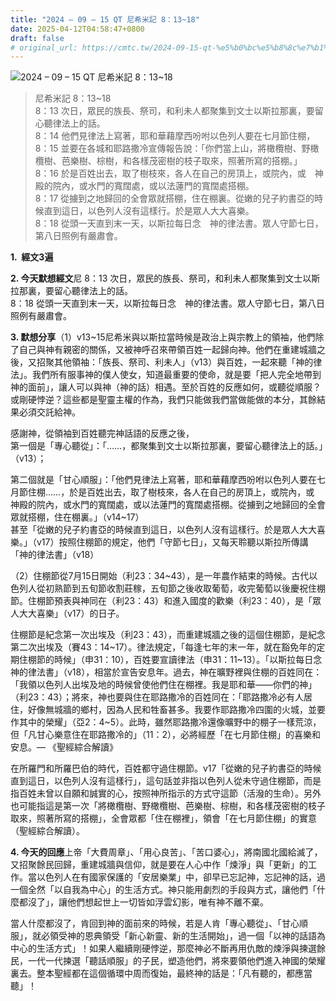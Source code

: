 ```yaml
---
title: "2024 – 09 – 15 QT 尼希米記 8：13~18"
date: 2025-04-12T04:58:47+0800
draft: false
# original_url: https://cmtc.tw/2024-09-15-qt-%e5%b0%bc%e5%b8%8c%e7%b1%b3%e8%a8%98-8%ef%bc%9a1318
---
```


![2024 – 09 – 15 QT 尼希米記 8：13\~18](/images/qt.jpg  "2024 – 09 – 15 QT 尼希米記 8：13\~18")

> 尼希米記 8：13\~18  
> 8：13 次日，眾民的族長、祭司，和利未人都聚集到文士以斯拉那裏，要留心聽律法上的話。  
> 8：14 他們見律法上寫著，耶和華藉摩西吩咐以色列人要在七月節住棚，  
> 8：15 並要在各城和耶路撒冷宣傳報告說：「你們當上山，將橄欖樹、野橄欖樹、芭樂樹、棕樹，和各樣茂密樹的枝子取來，照著所寫的搭棚。」  
> 8：16 於是百姓出去，取了樹枝來，各人在自己的房頂上，或院內，或　神殿的院內，或水門的寬闊處，或以法蓮門的寬闊處搭棚。  
> 8：17 從擄到之地歸回的全會眾就搭棚，住在棚裏。從嫩的兒子約書亞的時候直到這日，以色列人沒有這樣行。於是眾人大大喜樂。  
> 8：18 從頭一天直到末一天，以斯拉每日念　神的律法書。眾人守節七日，第八日照例有嚴肅會。

**1.  經文3遍**

**2. 今天默想經文**尼 8：13 次日，眾民的族長、祭司，和利未人都聚集到文士以斯拉那裏，要留心聽律法上的話。  
8：18 從頭一天直到末一天，以斯拉每日念　神的律法書。眾人守節七日，第八日照例有嚴肅會。

**3. 默想分享**（1）v13\~15尼希米與以斯拉當時候是政治上與宗教上的領袖，他們除了自己與神有親密的關係，又被神呼召來帶領百姓一起歸向神。他們在重建城牆之後，又招聚其他領袖：「族長、祭司、利未人」（v13）與百姓，一起來聽「神的律法」。我們所有服事神的僕人使女，知道最重要的使命，就是要「把人完全地帶到神的面前」，讓人可以與神（神的話）相遇。至於百姓的反應如何，或聽從順服？或剛硬悖逆？這些都是聖靈主權的作為，我們只能做我們當做能做的本分，其餘結果必須交託給神。

感謝神，從領袖到百姓聽完神話語的反應之後，  
第一個是「專心聽從」：「……，都聚集到文士以斯拉那裏，要留心聽律法上的話。」（v13）；

第二個就是「甘心順服」：「他們見律法上寫著，耶和華藉摩西吩咐以色列人要在七月節住棚……，於是百姓出去，取了樹枝來，各人在自己的房頂上，或院內，或　神殿的院內，或水門的寬闊處，或以法蓮門的寬闊處搭棚。從擄到之地歸回的全會眾就搭棚，住在棚裏。」（v14\~17）  
甚至「從嫩的兒子約書亞的時候直到這日，以色列人沒有這樣行。於是眾人大大喜樂。」（v17）按照住棚節的規定，他們「守節七日」，又每天聆聽以斯拉所傳講「神的律法書」（v18）

（2）住棚節從7月15日開始（利23：34\~43），是一年農作結束的時候。古代以色列人從初熟節到五旬節收割莊稼，五旬節之後收取葡萄，收完葡萄以後慶祝住棚節。住棚節預表與神同在（利23：43）和進入國度的歡樂（利23：40），是「眾人大大喜樂」（v17）的日子。

住棚節是紀念第一次出埃及（利23：43），而重建城牆之後的這個住棚節，是紀念第二次出埃及（賽43：14\~17）。律法規定，「每逢七年的末一年，就在豁免年的定期住棚節的時候」（申31：10），百姓要宣讀律法（申31：11\~13）。「以斯拉每日念神的律法書」（v18），相當於宣告安息年。過去，神在曠野裡與住棚的百姓同在：「我領以色列人出埃及地的時候曾使他們住在棚裡。我是耶和華——你們的神」（利23：43）；將來，神也要與住在耶路撒冷的百姓同在：「耶路撒冷必有人居住，好像無城牆的鄉村，因為人民和牲畜甚多。我要作耶路撒冷四圍的火城，並要作其中的榮耀」（亞2：4\~5）。此時，雖然耶路撒冷還像曠野中的棚子一樣荒涼，但「凡甘心樂意住在耶路撒冷的」（11：2），必將經歷「在七月節住棚」的喜樂和安息。— 《聖經綜合解讀》

在所羅門和所羅巴伯的時代，百姓都守過住棚節。v17「從嫩的兒子約書亞的時候直到這日，以色列人沒有這樣行」，這句話並非指以色列人從未守過住棚節，而是指百姓未曾以自願和誠實的心，按照神所指示的方式守這節（活潑的生命）。另外也可能指這是第一次「將橄欖樹、野橄欖樹、芭樂樹、棕樹，和各樣茂密樹的枝子取來，照著所寫的搭棚」，全會眾都「住在棚裡」，領會「在七月節住棚」的實意（聖經綜合解讀）。

**4. 今天的回應**上帝「大費周章」、「用心良苦」、「苦口婆心」，將南國北國給滅了，又招聚餘民回歸，重建城牆與信仰，就是要在人心中作「煉淨」與「更新」的工作。當以色列人在有國家保護的「安居樂業」中，卻早已忘記神，忘記神的話，過一個全然「以自我為中心」的生活方式。神只能用劇烈的手段與方式，讓他們「什麼都沒了」，讓他們想起世上一切皆如浮雲幻影，唯有神不離不棄。

當人什麼都沒了，肯回到神的面前來的時候，若是人肯「專心聽從」、「甘心順服」，就必領受神的恩典領受「新心新靈、新的生活開始」，過一個「以神的話語為中心的生活方式」！如果人繼續剛硬悖逆，那麼神必不斷再用仇敵的煉淨與揀選餘民，一代一代揀選「聽話順服」的子民，塑造他們，將來要領他們進入神國的榮耀裏去。整本聖經都在這個循環中周而復始，最終神的話是：「凡有聽的，都應當聽」！
